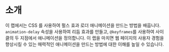 # 소개

이 랩에서는 CSS 를 사용하여 펄스 효과 로더 애니메이션을 만드는 방법을 배웁니다. `animation-delay` 속성을 사용하여 리듬 효과를 만들고, `@keyframes`를 사용하여 사이클의 두 지점에서 애니메이션을 정의합니다. 이 랩을 마치면 웹 페이지의 사용자 경험을 향상시킬 수 있는 매력적인 애니메이션을 만드는 방법에 대한 이해를 높일 수 있습니다.
